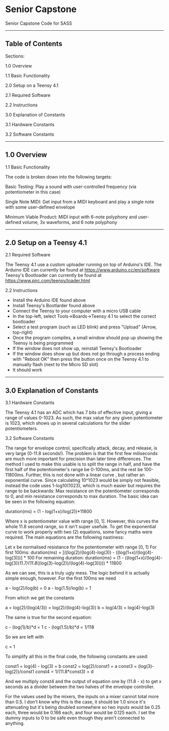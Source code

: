 # Senior Capstone
 Senior Capstone Code for SASS

-----------------
Table of Contents
-----------------
 Sections:
 
 1.0 Overview
 
  1.1 Basic Functionality
  
 2.0 Setup on a Teensy 4.1
 
  2.1 Required Software
  
  2.2 Instructions
  
 3.0 Explanation of Constants
 
  3.1 Hardware Constants
  
  3.2 Software Constants

----------------------
1.0 Overview
----------------------

1.1 Basic Functionality

The code is broken down into the following targets:

Basic Testing: Play a sound with user-controlled frequency (via potentiometer in this case)

Single Note MIDI: Get input from a MIDI keyboard and play a single note with some user-defined envelope

Minimum Viable Product: MIDI input with 6-note polyphony and user-defined volume, 3x waveforms, and 6 note polyphony

--------------------------
2.0 Setup on a Teensy 4.1
--------------------------

2.1 Required Software

The Teensy 4.1 use a custom uploader running on top of Arduino's IDE.
The Arduino IDE can currently be found at https://www.arduino.cc/en/software
Teensy's Bootloader can currently be found at https://www.pjrc.com/teensy/loader.html

2.2 Instructions

- Install the Arduino IDE found above
- Install Teensy's Bootlarder found above
- Connect the Teensy to your computer with a micro USB cable
- In the top-left, select Tools->Boards->Teensy 4.1 to select the correct bootloader
- Select a test program (such as LED blink) and press "Upload" (Arrow, top-right)
- Once the program compiles, a small window should pop up showing the Teensy is being programmed
- If the window does not show up, reinstall Teensy's Bootloader
- If the window does show up but does not go through a process ending with "Reboot OK" then press the button once on the Teensy 4.1 to manually flash (next to the Micro SD slot)
- It should work

----------------------------
3.0 Explanation of Constants
-----------------------------
 
3.1 Hardware Constants

The Teensy 4.1 has an ADC which has 7 bits of effective input, giving a range of values 0-1023. As such, the max value for any given potentiometer is 1023, which shows up in several calculations for the slider potentiometers.
 
3.2 Software Constants
 
The range for envelope control, specifically attack, decay, and release, is very large (0-11.8 seconds!). The problem is that the first few miliseconds  are much more important for precision than later time differences. The method I used to make this usable is to split the range in half, and have the first half of the potentiometer's range be 0-100ms, and the rest be 100-11800ms. Further, this is not done with a linear curve , but rather an exponential curve. Since calculating 10^1023 would be simply not feasible, instead the code uses 1-log10(1023), which is much easier but requires the range to be backwards: Max resistance on the potentiometer corresponds to 0, and min resistance corresponds to max duration. The basic idea can be seen in the following equation:

duration(ms) = (1 - log(1+x)/log(2))*11800

Where x is potentiometer value with range [0, 1]. However, this curves the whole 11.8 second range, so it isn't super usefule. To get the exponential curve to work properly with two (2) equations, some fancy maths were required. The main equations are the following nastiness:

Let x be normalised resistance for the potentiometer with range [0, 1]
For first 100ms: duration(ms) = [((log(2)/(log(4)-log(3)) - ((log(1+x)/(log(4)-log(3)))] * 100
For remaining duration: duration(ms) = (1 - ((log(1+x)/(log(4)-log(3))*11.7/(11.8*((log(3)-log(2))/(log(4)-log(3))))) * 11800

As we can see, this is a truly ugly mess. The logic behind it is actually simple enough, however. For the first 100ms we need

a - log(2)/log(b) = 0
a - log(1.5)/log(b) = 1

From which we get the constants

a = log(2)/(log(4/3)) = log(2)/(log(4)-log(3))
b = log(4/3) = log(4)-log(3)

The same is true for the second equation:

c - (log(1)/b)*d = 1
c - (log(1.5)/b)*d = 1/118

So we are left with

c = 1

To simplify all this in the final code, the following constants are used:

const1 = log(4) - log(3) = b
const2 = log(2)/const1 = a
const3 = (log(3)-log(2))/const1
const4 = 1/(11.8*const3) = d

And we multiply const4 and the output of equation one by (11.8 - x) to get x seconds as a divider between the two halves of the envelope controller.

For the values used by the mixers, the inputs on a mixer cannot total more than 0.5. I don't know why this is the case, it should be 1.0 since it's attenuating but it's being doubled somewhere so two inputs would be 0.25 each, three would be 0.166 each, and four would be 0.125 each. I set the dummy inputs to 0 to be safe even though they aren't connected to anything.
